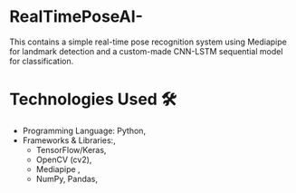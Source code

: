# RealTimePoseAI-
This contains a simple real-time pose recognition system using Mediapipe for landmark detection and a custom-made CNN-LSTM sequential model for classification.

# Technologies Used 🛠️
* Programming Language: Python,
* Frameworks & Libraries:,
   * TensorFlow/Keras,
   * OpenCV (cv2),
   * Mediapipe ,
   * NumPy, Pandas,
